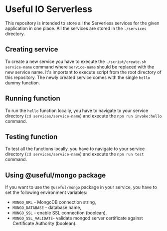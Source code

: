 # Useful IO Serverless

This repository is intended to store all the Serverless services for the given application in one place. All the services are stored in the `./services` directory.

## Creating service

To create a new service you have to execute the `./script/create.sh service-name` command where `service-name` should be replaced with the new service name. It's important to execute script from the root directory of this repository. The newly created service comes with the single `hello` dummy function.

## Running function

To run the `hello` function locally, you have to navigate to your service directory (`cd services/service-name`) and execute the `npm run invoke:hello` command.

## Testing function

To test all the functions locally, you have to navigate to your service directory (`cd services/service-name`) and execute the `npm run test` command.

## Using @useful/mongo package

If you want to use the `@useful/mongo` package in your service, you have to set the following environment variables:

- `MONGO_URL` - MongoDB connection string,
- `MONGO_DATABASE` - database name,
- `MONGO_SSL` - enable SSL connection (boolean),
- `MONGO_SSL_VALIDATE`- validate mongod server certificate against Certificate Authority (boolean).
